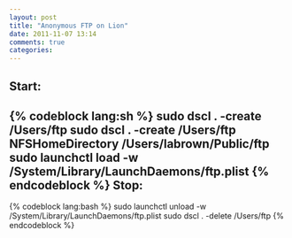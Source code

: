 ```yaml
---
layout: post
title: "Anonymous FTP on Lion"
date: 2011-11-07 13:14
comments: true
categories:
---
```

Start:
------
{% codeblock lang:sh %}
sudo dscl . -create /Users/ftp
sudo dscl . -create /Users/ftp NFSHomeDirectory /Users/labrown/Public/ftp
sudo launchctl load -w /System/Library/LaunchDaemons/ftp.plist
{% endcodeblock %}
Stop:
-----
{% codeblock lang:bash %}
sudo launchctl unload -w /System/Library/LaunchDaemons/ftp.plist
sudo dscl . -delete /Users/ftp
{% endcodeblock %}

